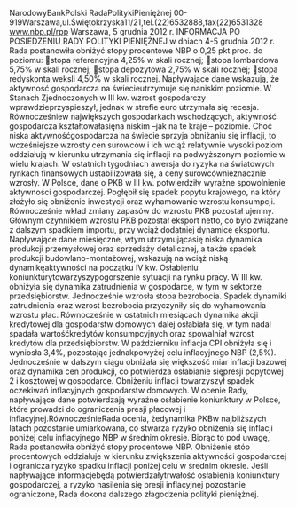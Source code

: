 NarodowyBankPolski
RadaPolitykiPieniężnej
00-919Warszawa,ul.Świętokrzyska11/21,tel.(22)6532888,fax(22)6531328
www.nbp.pl/rpp
Warszawa, 5 grudnia 2012 r.
INFORMACJA PO POSIEDZENIU RADY POLITYKI PIENIĘŻNEJ
w dniach 4-5 grudnia 2012 r.
Rada postanowiła obniżyć stopy procentowe NBP o 0,25 pkt proc. do poziomu:
stopa referencyjna 4,25% w skali rocznej;
stopa lombardowa 5,75% w skali rocznej;
stopa depozytowa 2,75% w skali rocznej;
stopa redyskonta weksli 4,50% w skali rocznej.
Napływające dane wskazują, że aktywność gospodarcza na świecieutrzymuje się naniskim
poziomie. W Stanach Zjednoczonych w III kw. wzrost gospodarczy wprawdzieprzyspieszył,
jednak w strefie euro utrzymała się recesja. Równocześniew największych gospodarkach
wschodzących, aktywność gospodarcza kształtowałasięna niskim –jak na te kraje –
poziomie. Choć niska aktywnośćgospodarcza na świecie sprzyja obniżaniu się inflacji,
to wcześniejsze wzrosty cen surowców i ich wciąż relatywnie wysoki poziom oddziałują
w kierunku utrzymania się inflacji na podwyższonym poziomie w wielu krajach.
W ostatnich tygodniach awersja do ryzyka na światowych rynkach finansowych
ustabilizowała się, a ceny surowcównieznacznie wzrosły.
W Polsce, dane o PKB w III kw. potwierdziły wyraźne spowolnienie aktywności
gospodarczej. Pogłębił się spadek popytu krajowego, na który złożyło się obniżenie
inwestycji oraz wyhamowanie wzrostu konsumpcji. Równocześnie wkład zmiany zapasów do
wzrostu PKB pozostał ujemny. Głównym czynnikiem wzrostu PKB pozostał eksport netto, co
było związane z dalszym spadkiem importu, przy wciąż dodatniej dynamice eksportu.
Napływające dane miesięczne, wtym utrzymującasię niska dynamika produkcji
przemysłowej oraz sprzedaży detalicznej, a także spadek produkcji budowlano-montażowej,
wskazują na wciąż niską dynamikęaktywności na początku IV kw.
Osłabieniu koniunkturytowarzyszypogorszenie sytuacji na rynku pracy. W III kw. obniżyła
się dynamika zatrudnienia w gospodarce, w tym w sektorze przedsiębiorstw. Jednocześnie
wzrosła stopa bezrobocia. Spadek dynamiki zatrudnienia oraz wzrost bezrobocia przyczyniły
się do wyhamowania wzrostu płac.
Równocześnie w ostatnich miesiącach dynamika akcji kredytowej dla gospodarstw
domowych dalej osłabiała się, w tym nadal spadała wartośćkredytów konsumpcyjnych oraz
spowalniał wzrost kredytów dla przedsiębiorstw.
W październiku inflacja CPI obniżyła się i wyniosła 3,4%, pozostając jednakpowyżej celu
inflacyjnego NBP (2,5%). Jednocześnie w dalszym ciągu obniżała się większość miar inflacji
bazowej oraz dynamika cen produkcji, co potwierdza osłabianie siępresji popytowej
2
i kosztowej w gospodarce. Obniżeniu inflacji towarzyszył spadek oczekiwań inflacyjnych
gospodarstw domowych.
W ocenie Rady, napływające dane potwierdzają wyraźne osłabienie koniunktury w Polsce,
które prowadzi do ograniczenia presji płacowej i inflacyjnej.RównocześnieRada ocenia,
żedynamika PKBw najbliższych latach pozostanie umiarkowana, co stwarza ryzyko
obniżenia się inflacji poniżej celu inflacyjnego NBP w średnim okresie.
Biorąc to pod uwagę, Rada postanowiła obniżyć stopy procentowe NBP. Obniżenie stóp
procentowych oddziałuje w kierunku zwiększenia aktywności gospodarczej i ogranicza
ryzyko spadku inflacji poniżej celu w średnim okresie.
Jeśli napływające informacjebędą potwierdzałytrwałość osłabienia koniunktury
gospodarczej, a ryzyko nasilenia się presji inflacyjnej pozostanie ograniczone, Rada dokona
dalszego złagodzenia polityki pieniężnej.
